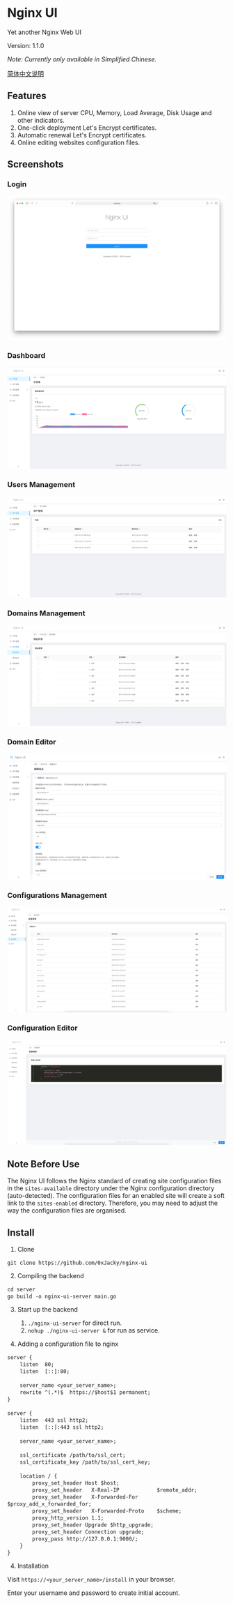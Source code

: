 # Nginx UI

Yet another Nginx Web UI

Version: 1.1.0

*Note: Currently only available in Simplified Chinese.*

[简体中文说明](README-zh_CN.md)

## Features

1. Online view of server CPU, Memory, Load Average, Disk Usage and other indicators.
2. One-click deployment Let's Encrypt certificates.
3. Automatic renewal Let's Encrypt certificates.
4. Online editing websites configuration files.

## Screenshots

### Login

![](resources/screenshots/login.png)

### Dashboard

![](resources/screenshots/dashboard.png)

### Users Management

![](resources/screenshots/user-list.png)

### Domains Management

![](resources/screenshots/domain-list.png)

### Domain Editor

![](resources/screenshots/domain-edit.png)

### Configurations Management

![](resources/screenshots/config-list.png)

### Configuration Editor

![](resources/screenshots/config-edit.png)

## Note Before Use

The Nginx UI follows the Nginx standard of creating site configuration files in the `sites-available` directory under
the Nginx configuration directory (auto-detected). The configuration files for an enabled site will create a soft link
to the `sites-enabled` directory. Therefore, you may need to adjust the way the configuration files are organised.

## Install

1. Clone

```
git clone https://github.com/0xJacky/nginx-ui
```

2. Compiling the backend

```
cd server
go build -o nginx-ui-server main.go
```

3. Start up the backend
    1. `./nginx-ui-server` for direct run.
    2. `nohup ./nginx-ui-server &` for run as service.

4. Adding a configuration file to nginx

```
server {
    listen	80;
    listen	[::]:80;

    server_name	<your_server_name>;
    rewrite ^(.*)$  https://$host$1 permanent;
}

server {
    listen	443 ssl http2;
    listen	[::]:443 ssl http2;

    server_name	<your_server_name>;

    ssl_certificate	/path/to/ssl_cert;
    ssl_certificate_key	/path/to/ssl_cert_key;

    location / {
        proxy_set_header Host $host;
        proxy_set_header   X-Real-IP            $remote_addr;
        proxy_set_header   X-Forwarded-For      $proxy_add_x_forwarded_for;
        proxy_set_header   X-Forwarded-Proto    $scheme;
        proxy_http_version 1.1;
        proxy_set_header Upgrade $http_upgrade;
        proxy_set_header Connection upgrade;
        proxy_pass http://127.0.0.1:9000/;
    }
}
```

4. Installation

Visit `https://<your_server_name>/install` in your browser.

Enter your username and password to create initial account.

